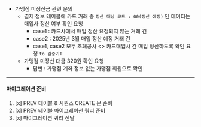 
- 가맹점 미정산금 관련 문의
	- 결제 정보 테이블에 카드 거래 중 `정산 대상 코드 : 00(정산 예정)` 인 데이터는 매입사 정산 여부 확인 요청
		- case1 : 카드사에서 매입 정산 요청되지 않는 거래 건
		- case2 : 2025년 3월 매입 정산 예정 거래 건
		- case1, case2 모두 조폐공사 <> 카드매입사 간 매입 정산하도록 확인 요청 `to 김중기T`
	- 가맹점 미정산 대금 320원 확인 요청
		- 답변 : 가맹점 계좌 정보 없는 가맹점 회원으로 확인

----

#### 마이그레이션 준비

1. [x] PREV 테이블 & 시퀀스 CREATE 문 준비
2. [x] PREV 테이블 마이그레이션 쿼리 준비
3. [x] 마이그레이션 쿼리 전달